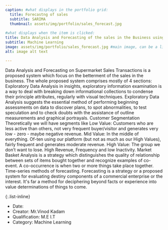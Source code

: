 ```yaml
---
caption: #what displays in the portfolio grid:
  title: Forecastng of sales
  subtitle: SARIMA
  thumbnail: assets/img/portfolio/sales_forecast.jpg
  
#what displays when the item is clicked:
title: Data Analysis and Forecasting of the sales in the Business using SARIMA
subtitle: Machine Learning
image: assets/img/portfolio/sales_forecast.jpg #main image, can be a link or a file in assets/img/portfolio
alt: image alt text

---
```

Data Analysis and Forecasting on Supermarket Sales Transactions is a proposed system which focus on the betterment of the sales in the business. The whole proposed system comprises mostly of 4 sections: Exploratory Data Analysis in insights, exploratory information examination is a way to deal with breaking down informational collections to condense their principle attributes, regularly with visual techniques. Exploratory Data Analysis suggests the essential method of performing beginning assessments on data to discover plans, to spot abnormalities, to test speculation and to check doubts with the assistance of outline measurements and graphical portrayals. Customer Segmentation Theoretically we will have segments like Low Value: Customers who are less active than others, not very frequent buyer/visitor and generates very low - zero - maybe negative revenue. Mid Value: In the middle of everything. Of-ten using our platform (but not as much as our High Values), fairly frequent and generates moderate revenue. High Value: The group we don’t want to lose. High Revenue, Frequency and low Inactivity. Market Basket Analysis is a strategy which distinguishes the quality of relationship between sets of items bought together and recognize examples of co-event. A co-occurrence is when two or more things take place together. Time-series methods of forecasting. Forecasting is a strategy or a proposed system for evaluating destiny components of a commercial enterprise or the interest. It's far a method for deciphering beyond facts or experience into value determinations of things to come.



{:.list-inline} 
- Date: 
- Creator: Mr.Vinod Kadam
- Qualification: M.E I.T
- Category: Machine Learning



